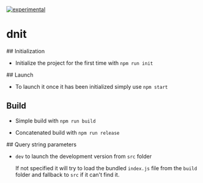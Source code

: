 [![experimental](http://badges.github.io/stability-badges/dist/experimental.svg)](http://github.com/badges/stability-badges)

# dnit

## Initialization

* Initialize the project for the first time with `npm run init`

## Launch

* To launch it once it has been initialized simply use `npm start`

## Build

* Simple build with `npm run build`

* Concatenated build with `npm run release`

## Query string parameters

* `dev` to launch the development version from `src` folder

  If not specified it will try to load the bundled `index.js` file from the `build` folder and fallback to `src` if it can't find it.
